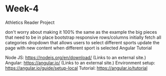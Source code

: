 # Week-4
Athletics Reader Project

don't worry about making it 100% the same as the example
the big pieces that need to be in place
bootstrap responsive rows/columns
initially fetch all categories
dropdown that allows users to select different sports
update the page with new content when different sport is selected
Angular Tutorial

Node JS: https://nodejs.org/en/download/ (Links to an external site.)
Angular: https://angular.io/ (Links to an external site.)
Environment setup: https://angular.io/guide/setup-local
Tutorial: https://angular.io/tutorial
